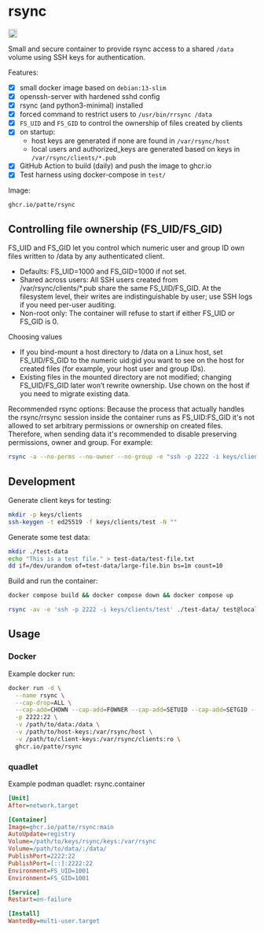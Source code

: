 # rsync

<a href="https://github.com/patte/rsync/actions"><img src="https://github.com/patte/rsync/actions/workflows/test.yml/badge.svg" alt="Tests" height="18"></a>

Small and secure container to provide rsync access to a shared `/data` volume using SSH keys for authentication.

Features:
- [x] small docker image based on `debian:13-slim`
- [x] openssh-server with hardened sshd config
- [x] rsync (and python3-minimal) installed
- [x] forced command to restrict users to `/usr/bin/rrsync /data`
- [x] `FS_UID` and `FS_GID` to control the ownership of files created by clients
- [x] on startup:
  - host keys are generated if none are found in `/var/rsync/host`
  - local users and authorized_keys are generated based on keys in `/var/rsync/clients/*.pub`
- [x] GitHub Action to build (daily) and push the image to ghcr.io
- [x] Test harness using docker-compose in `test/` 

Image:
```
ghcr.io/patte/rsync
```

## Controlling file ownership (FS_UID/FS_GID)

FS_UID and FS_GID let you control which numeric user and group ID own files written to /data by any authenticated client.

- Defaults: FS_UID=1000 and FS_GID=1000 if not set.
- Shared across users: All SSH users created from /var/rsync/clients/*.pub share the same FS_UID/FS_GID. At the filesystem level, their writes are indistinguishable by user; use SSH logs if you need per-user auditing.
- Non-root only: The container will refuse to start if either FS_UID or FS_GID is 0.

Choosing values
- If you bind-mount a host directory to /data on a Linux host, set FS_UID/FS_GID to the numeric uid:gid you want to see on the host for created files (for example, your host user and group IDs).
- Existing files in the mounted directory are not modified; changing FS_UID/FS_GID later won’t rewrite ownership. Use chown on the host if you need to migrate existing data.

Recommended rsync options:
Because the process that actually handles the rsync/rrsync session inside the container runs as FS_UID:FS_GID it's not allowed to set arbitrary permissions or ownership on created files.
Therefore, when sending data it's recommended to disable preserving permissions, owner and group. For example:
```bash
rsync -a --no-perms --no-owner --no-group -e "ssh -p 2222 -i keys/clients/test" ./test-data/ test@localhost:/
```

## Development

Generate client keys for testing:
```bash
mkdir -p keys/clients
ssh-keygen -t ed25519 -f keys/clients/test -N ""
```

Generate some test data:
```bash
mkdir ./test-data
echo "This is a test file." > test-data/test-file.txt
dd if=/dev/urandom of=test-data/large-file.bin bs=1m count=10
```

Build and run the container:
```bash
docker compose build && docker compose down && docker compose up
```

```bash
rsync -av -e 'ssh -p 2222 -i keys/clients/test' ./test-data/ test@localhost:/
```

## Usage

### Docker
Example docker run:
```bash
docker run -d \
  --name rsync \
  --cap-drop=ALL \
  --cap-add=CHOWN --cap-add=FOWNER --cap-add=SETUID --cap-add=SETGID --cap-add=SYS_CHROOT \
  -p 2222:22 \
  -v /path/to/data:/data \
  -v /path/to/host-keys:/var/rsync/host \
  -v /path/to/client-keys:/var/rsync/clients:ro \
  ghcr.io/patte/rsync
```

### quadlet
Example podman quadlet: rsync.container
```ini
[Unit]
After=network.target

[Container]
Image=ghcr.io/patte/rsync:main
AutoUpdate=registry
Volume=/path/to/keys/rsync/keys:/var/rsync
Volume=/path/to/data/:/data/
PublishPort=2222:22
PublishPort=[::]:2222:22
Environment=FS_UID=1001
Environment=FS_GID=1001

[Service]
Restart=on-failure

[Install]
WantedBy=multi-user.target
```